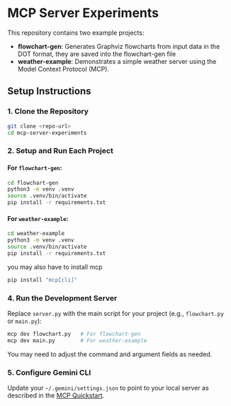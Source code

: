 
# MCP Server Experiments

This repository contains two example projects:

- **flowchart-gen**: Generates Graphviz flowcharts from input data in the DOT format, they are saved into the flowchart-gen file
- **weather-example**: Demonstrates a simple weather server using the Model Context Protocol (MCP).

## Setup Instructions

### 1. Clone the Repository
```bash
git clone <repo-url>
cd mcp-server-experiments
```

### 2. Setup and Run Each Project

#### For `flowchart-gen`:
```bash
cd flowchart-gen
python3 -m venv .venv
source .venv/bin/activate
pip install -r requirements.txt
```

#### For `weather-example`:
```bash
cd weather-example
python3 -m venv .venv
source .venv/bin/activate
pip install -r requirements.txt
```

you may also have to install mcp

```bash
pip install "mcp[cli]"
```

### 4. Run the Development Server
Replace `server.py` with the main script for your project (e.g., `flowchart.py` or `main.py`):
```bash
mcp dev flowchart.py   # For flowchart-gen
mcp dev main.py        # For weather-example
```

You may need to adjust the command and argument fields as needed.

### 5. Configure Gemini CLI
Update your `~/.gemini/settings.json` to point to your local server as described in the [MCP Quickstart](https://modelcontextprotocol.io/quickstart/server).



